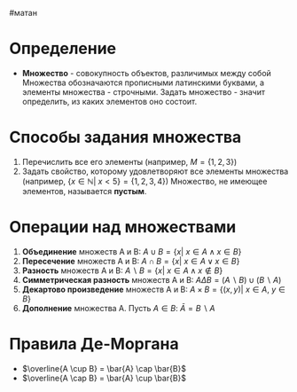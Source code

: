 #матан 
# Определение
- **Множество** - совокупность объектов, различимых между собой
Множества обозначаются прописными латинскими буквами, а элементы множества - строчными. Задать множество - значит определить, из каких элементов оно состоит.
# Способы задания множества
1. Перечислить все его элементы (например, $M = \{ 1, 2, 3\}$)
2. Задать свойство, которому удовлетворяют все элементы множества (например, $\{ x \in \mathbb{N} |\ x < 5\} = \{ 1, 2, 3, 4\}$)
Множество, не имеющее элементов, называется **пустым**.
# Операции над множествами
1. **Объединение** множеств A и B:
	$A \cup B = \{ x|\ x \in A \wedge x \in B\}$
2. **Пересечение** множеств A и B:
	$A \cap B = \{ x|\ x \in A \vee x \in B\}$
3. **Разность** множеств A и B:
	$A \backslash B = \{ x|\ x \in A \wedge x \notin B\}$
4. **Симметрическая разность** множеств A и B:
	$A \Delta B = (A \backslash B) \cup (B \backslash A)$
5. **Декартово произведение** множеств A и B:
	$A \times B = \{ (x, y)|\ x \in A, \  y \in B\}$
6. **Дополнение** множества A. Пусть $A \in B$:
	$\bar{A} = B \backslash A$
# Правила Де-Моргана
- $\overline{A \cup B} = \bar{A} \cap \bar{B}$
- $\overline{A \cap B} = \bar{A} \cup \bar{B}$